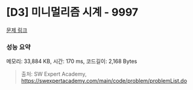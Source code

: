 # [D3] 미니멀리즘 시계 - 9997 

[문제 링크](https://swexpertacademy.com/main/code/problem/problemDetail.do?contestProbId=AXIvNBzKapEDFAXR) 

### 성능 요약

메모리: 33,884 KB, 시간: 170 ms, 코드길이: 2,168 Bytes



> 출처: SW Expert Academy, https://swexpertacademy.com/main/code/problem/problemList.do